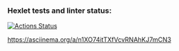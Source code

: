 ### Hexlet tests and linter status:
[![Actions Status](https://github.com/AlexeyRatnichkin/frontend-project-44/workflows/hexlet-check/badge.svg)](https://github.com/AlexeyRatnichkin/frontend-project-44/actions)

https://asciinema.org/a/n1XO74itTXfVcvRNAhKJ7mCN3

